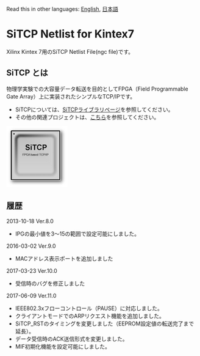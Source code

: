 Read this in other languages: [English](README.md), [日本語](README.ja.md)

# SiTCP Netlist for Kintex7

Xilinx Kintex 7用のSiTCP Netlist File(ngc file)です。


## SiTCP とは

物理学実験での大容量データ転送を目的としてFPGA（Field Programmable Gate Array）上に実装されたシンプルなTCP/IPです。

* SiTCPについては、[SiTCPライブラリページ](https://www.bbtech.co.jp/products/sitcp-library/)を参照してください。
* その他の関連プロジェクトは、[こちら](https://github.com/BeeBeansTechnologies)を参照してください。

![SiTCP](sitcp.png)


## 履歴

2013-10-18 Ver.8.0
* IPGの最小値を3～15の範囲で設定可能にしました。

2016-03-02 Ver.9.0
* MACアドレス表示ポートを追加しました

2017-03-23 Ver.10.0
* 受信時のバグを修正しました

2017-06-09 Ver.11.0
* IEEE802.3xフローコントロール（PAUSE）に対応しました。
* クライアントモードでのARPリクエスト機能を追加しました。
* SiTCP_RSTのタイミングを変更しました（EEPROM設定値の転送完了まで延長）。
* データ受信時のACK送信形式を変更しました。
* MIF初期化機能を設定可能にしました。
